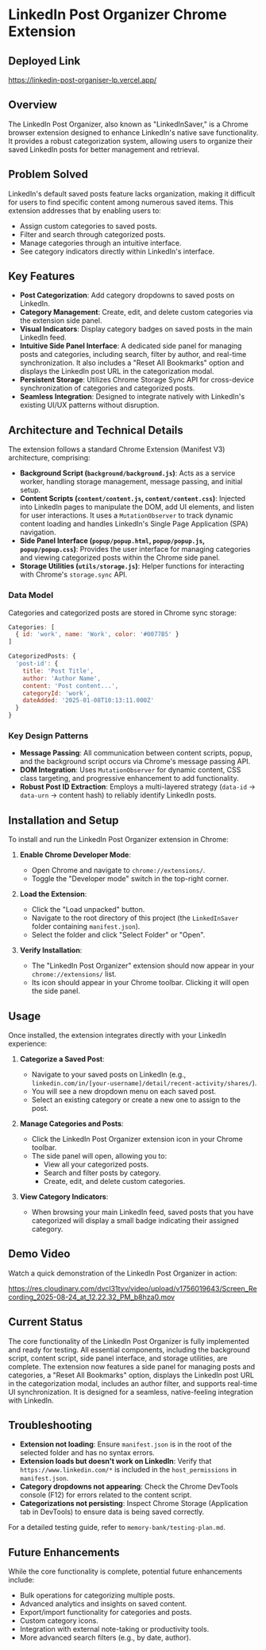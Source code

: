 # LinkedIn Post Organizer Chrome Extension

## Deployed Link
https://linkedin-post-organiser-lp.vercel.app/

## Overview
The LinkedIn Post Organizer, also known as "LinkedInSaver," is a Chrome browser extension designed to enhance LinkedIn's native save functionality. It provides a robust categorization system, allowing users to organize their saved LinkedIn posts for better management and retrieval.

## Problem Solved
LinkedIn's default saved posts feature lacks organization, making it difficult for users to find specific content among numerous saved items. This extension addresses that by enabling users to:
*   Assign custom categories to saved posts.
*   Filter and search through categorized posts.
*   Manage categories through an intuitive interface.
*   See category indicators directly within LinkedIn's interface.

## Key Features
*   **Post Categorization**: Add category dropdowns to saved posts on LinkedIn.
*   **Category Management**: Create, edit, and delete custom categories via the extension side panel.
*   **Visual Indicators**: Display category badges on saved posts in the main LinkedIn feed.
*   **Intuitive Side Panel Interface**: A dedicated side panel for managing posts and categories, including search, filter by author, and real-time synchronization. It also includes a "Reset All Bookmarks" option and displays the LinkedIn post URL in the categorization modal.
*   **Persistent Storage**: Utilizes Chrome Storage Sync API for cross-device synchronization of categories and categorized posts.
*   **Seamless Integration**: Designed to integrate natively with LinkedIn's existing UI/UX patterns without disruption.

## Architecture and Technical Details
The extension follows a standard Chrome Extension (Manifest V3) architecture, comprising:
*   **Background Script (`background/background.js`)**: Acts as a service worker, handling storage management, message passing, and initial setup.
*   **Content Scripts (`content/content.js`, `content/content.css`)**: Injected into LinkedIn pages to manipulate the DOM, add UI elements, and listen for user interactions. It uses a `MutationObserver` to track dynamic content loading and handles LinkedIn's Single Page Application (SPA) navigation.
*   **Side Panel Interface (`popup/popup.html`, `popup/popup.js`, `popup/popup.css`)**: Provides the user interface for managing categories and viewing categorized posts within the Chrome side panel.
*   **Storage Utilities (`utils/storage.js`)**: Helper functions for interacting with Chrome's `storage.sync` API.

### Data Model
Categories and categorized posts are stored in Chrome sync storage:
```javascript
Categories: [
  { id: 'work', name: 'Work', color: '#0077B5' }
]

CategorizedPosts: {
  'post-id': {
    title: 'Post Title',
    author: 'Author Name', 
    content: 'Post content...',
    categoryId: 'work',
    dateAdded: '2025-01-08T10:13:11.000Z'
  }
}
```

### Key Design Patterns
*   **Message Passing**: All communication between content scripts, popup, and the background script occurs via Chrome's message passing API.
*   **DOM Integration**: Uses `MutationObserver` for dynamic content, CSS class targeting, and progressive enhancement to add functionality.
*   **Robust Post ID Extraction**: Employs a multi-layered strategy (`data-id` -> `data-urn` -> content hash) to reliably identify LinkedIn posts.

## Installation and Setup

To install and run the LinkedIn Post Organizer extension in Chrome:

1.  **Enable Chrome Developer Mode**:
    *   Open Chrome and navigate to `chrome://extensions/`.
    *   Toggle the "Developer mode" switch in the top-right corner.

2.  **Load the Extension**:
    *   Click the "Load unpacked" button.
    *   Navigate to the root directory of this project (the `LinkedInSaver` folder containing `manifest.json`).
    *   Select the folder and click "Select Folder" or "Open".

3.  **Verify Installation**:
    *   The "LinkedIn Post Organizer" extension should now appear in your `chrome://extensions/` list.
    *   Its icon should appear in your Chrome toolbar. Clicking it will open the side panel.

## Usage

Once installed, the extension integrates directly with your LinkedIn experience:

1.  **Categorize a Saved Post**:
    *   Navigate to your saved posts on LinkedIn (e.g., `linkedin.com/in/[your-username]/detail/recent-activity/shares/`).
    *   You will see a new dropdown menu on each saved post.
    *   Select an existing category or create a new one to assign to the post.

2.  **Manage Categories and Posts**:
    *   Click the LinkedIn Post Organizer extension icon in your Chrome toolbar.
    *   The side panel will open, allowing you to:
        *   View all your categorized posts.
        *   Search and filter posts by category.
        *   Create, edit, and delete custom categories.

3.  **View Category Indicators**:
    *   When browsing your main LinkedIn feed, saved posts that you have categorized will display a small badge indicating their assigned category.

## Demo Video
Watch a quick demonstration of the LinkedIn Post Organizer in action:

https://res.cloudinary.com/dvcl31tyv/video/upload/v1756019643/Screen_Recording_2025-08-24_at_12.22.32_PM_b8hza0.mov

## Current Status
The core functionality of the LinkedIn Post Organizer is fully implemented and ready for testing. All essential components, including the background script, content script, side panel interface, and storage utilities, are complete. The extension now features a side panel for managing posts and categories, a "Reset All Bookmarks" option, displays the LinkedIn post URL in the categorization modal, includes an author filter, and supports real-time UI synchronization. It is designed for a seamless, native-feeling integration with LinkedIn.

## Troubleshooting
*   **Extension not loading**: Ensure `manifest.json` is in the root of the selected folder and has no syntax errors.
*   **Extension loads but doesn't work on LinkedIn**: Verify that `https://www.linkedin.com/*` is included in the `host_permissions` in `manifest.json`.
*   **Category dropdowns not appearing**: Check the Chrome DevTools console (F12) for errors related to the content script.
*   **Categorizations not persisting**: Inspect Chrome Storage (Application tab in DevTools) to ensure data is being saved correctly.

For a detailed testing guide, refer to `memory-bank/testing-plan.md`.

## Future Enhancements
While the core functionality is complete, potential future enhancements include:
*   Bulk operations for categorizing multiple posts.
*   Advanced analytics and insights on saved content.
*   Export/import functionality for categories and posts.
*   Custom category icons.
*   Integration with external note-taking or productivity tools.
*   More advanced search filters (e.g., by date, author).
